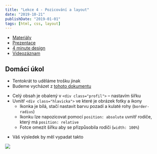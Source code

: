 ```yaml
---
title: "Lekce 4 - Pozicování a layout"
date: "2019-10-21"
publishDate: "2019-01-01"
tags: [html, css, layout]
---
```


- [Materiály](/materialy/lekce4/lekce4.zip)
- [Prezentace](/prezentace/prezentace4.html)
- [4 minute design](https://jgthms.com/web-design-in-4-minutes)
- [Videozáznam](https://youtu.be/v0jcmvjy9AE)

## Domácí úkol

* Tentokrát to uděláme trošku jinak
* Budeme vycházet z [tohoto dokumentu](/materialy/lekce4/ukol_lekce4.zip)
- Celý obsah je obalený v `<div class="profil">` – nastavím šířku
- Uvnitř `<div class="hlavicka">` ve které je obrázek fotky a ikony
    - Ikonka je bílá, stačí nastavit barvu pozadí a kulaté rohy (`border-radius`)
    - Ikonku lze napozicovat pomocí `position: absolute` uvnitř rodiče, který má `position: relative`
    - Fotce omezit šířku aby se přizpůsobila rodiči (`width: 100%`)
* Váš výsledek by měl vypadat takto

![](/materialy/lekce4/zadani-ukolu.jpg)
